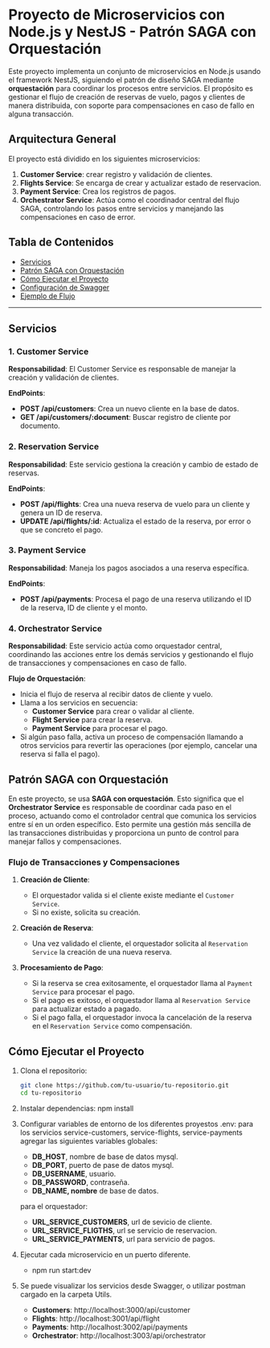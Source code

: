# Proyecto de Microservicios con Node.js y NestJS - Patrón SAGA con Orquestación

Este proyecto implementa un conjunto de microservicios en Node.js usando el framework NestJS, siguiendo el patrón de diseño SAGA mediante **orquestación** para coordinar los procesos entre servicios. El propósito es gestionar el flujo de creación de reservas de vuelo, pagos y clientes de manera distribuida, con soporte para compensaciones en caso de fallo en alguna transacción.

## Arquitectura General

El proyecto está dividido en los siguientes microservicios:

1. **Customer Service**: crear registro y validación de clientes.
2. **Flights Service**: Se encarga de crear y actualizar estado de reservacion.
3. **Payment Service**: Crea los registros de pagos.
4. **Orchestrator Service**: Actúa como el coordinador central del flujo SAGA, controlando los pasos entre servicios y manejando las compensaciones en caso de error.

## Tabla de Contenidos

- [Servicios](#servicios)
- [Patrón SAGA con Orquestación](#patrón-saga-con-orquestación)
- [Cómo Ejecutar el Proyecto](#cómo-ejecutar-el-proyecto)
- [Configuración de Swagger](#configuración-de-swagger)
- [Ejemplo de Flujo](#ejemplo-de-flujo)

---

## Servicios

### 1. Customer Service

**Responsabilidad**: El Customer Service es responsable de manejar la creación y validación de clientes.

**EndPoints**:
- **POST /api/customers**: Crea un nuevo cliente en la base de datos.
- **GET /api/customers/:document**: Buscar registro de cliente por documento.

### 2. Reservation Service

**Responsabilidad**: Este servicio gestiona la creación y cambio de estado de reservas.

**EndPoints**:
- **POST /api/flights**: Crea una nueva reserva de vuelo para un cliente y genera un ID de reserva.
- **UPDATE /api/flights/:id**: Actualiza el estado de la reserva, por error o que se concreto el pago.

### 3. Payment Service

**Responsabilidad**: Maneja los pagos asociados a una reserva específica.

**EndPoints**:
- **POST /api/payments**: Procesa el pago de una reserva utilizando el ID de la reserva, ID de cliente y el monto.

### 4. Orchestrator Service

**Responsabilidad**: Este servicio actúa como orquestador central, coordinando las acciones entre los demás servicios y gestionando el flujo de transacciones y compensaciones en caso de fallo.

**Flujo de Orquestación**:
- Inicia el flujo de reserva al recibir datos de cliente y vuelo.
- Llama a los servicios en secuencia:
  - **Customer Service** para crear o validar al cliente.
  - **Flight Service** para crear la reserva.
  - **Payment Service** para procesar el pago.
- Si algún paso falla, activa un proceso de compensación llamando a otros servicios para revertir las operaciones (por ejemplo, cancelar una reserva si falla el pago).

## Patrón SAGA con Orquestación

En este proyecto, se usa **SAGA con orquestación**. Esto significa que el **Orchestrator Service** es responsable de coordinar cada paso en el proceso, actuando como el controlador central que comunica los servicios entre sí en un orden específico. Esto permite una gestión más sencilla de las transacciones distribuidas y proporciona un punto de control para manejar fallos y compensaciones.

### Flujo de Transacciones y Compensaciones

1. **Creación de Cliente**:
   - El orquestador valida si el cliente existe mediante el `Customer Service`.
   - Si no existe, solicita su creación.
   
2. **Creación de Reserva**:
   - Una vez validado el cliente, el orquestador solicita al `Reservation Service` la creación de una nueva reserva.
   
3. **Procesamiento de Pago**:
   - Si la reserva se crea exitosamente, el orquestador llama al `Payment Service` para procesar el pago.
   - Si el pago es exitoso, el orquestador llama al `Reservation Service` para actualizar estado a pagado.
   - Si el pago falla, el orquestador invoca la cancelación de la reserva en el `Reservation Service` como compensación.

## Cómo Ejecutar el Proyecto

1. Clona el repositorio:
   ```bash
   git clone https://github.com/tu-usuario/tu-repositorio.git
   cd tu-repositorio

2. Instalar dependencias:
   npm install

3. Configurar variables de entorno de los diferentes proyestos .env:
   para los servicios service-customers, service-flights, service-payments agregar las siguientes variables globales:
   - **DB_HOST**, nombre de base de datos mysql.
   - **DB_PORT**, puerto de pase de datos mysql.
   - **DB_USERNAME**, usuario.
   - **DB_PASSWORD**, contraseña.
   - **DB_NAME, nombre** de base de datos.

   para el orquestador:
   - **URL_SERVICE_CUSTOMERS**, url de sevicio de cliente.
   - **URL_SERVICE_FLIGTHS**, url se servicio de reservacion.
   - **URL_SERVICE_PAYMENTS**, url para servicio de pagos.

4. Ejecutar cada microservicio en un puerto diferente.
   - npm run start:dev

5. Se puede visualizar los servicios desde Swagger, o utilizar postman cargado en la carpeta Utils.
   - **Customers**: http://localhost:3000/api/customer
   - **Flights**: http://localhost:3001/api/flight
   - **Payments**: http://localhost:3002/api/payments
   - **Orchestrator**: http://localhost:3003/api/orchestrator